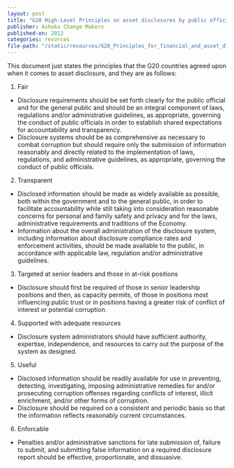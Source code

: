 ```yaml
---
layout: post
title: "G20 High-Level Principles on asset disclosures by public officials"
publisher: Ashoka Change Makers
published-on: 2012
categories: resorces
file-path: "/static/resources/G20_Principles_for_financial_and_asset_disclosure_systems.pdf"
---
```

This document just states the principles that the G20 countries agreed upon when it comes to asset
disclosure, and they are as follows:
1. Fair
- Disclosure requirements should be set forth clearly for the public official and for the general public and should be an integral component of laws, regulations and/or administrative guidelines, as appropriate, governing the conduct of public officials in order to establish shared expectations for accountability and transparency.
- Disclosure systems should be as comprehensive as necessary to combat corruption but should require only the submission of information reasonably and directly related to the implementation of laws, regulations, and administrative guidelines, as appropriate, governing the conduct of public officials.

2. Transparent
- Disclosed information should be made as widely available as possible, both within the government and to the general public, in order to facilitate accountability while still taking into consideration reasonable concerns for personal and family safety and privacy and for the laws, administrative requirements and traditions of the Economy.
- Information about the overall administration of the disclosure system, including information about disclosure compliance rates and enforcement activities, should be made available to the public, in accordance with applicable law, regulation and/or administrative guidelines.

3. Targeted at senior leaders and those in at-risk positions
- Disclosure should first be required of those in senior leadership positions and then, as capacity permits, of those in positions most influencing public trust or in positions having a greater risk of conflict of interest or potential corruption.

4. Supported with adequate resources
- Disclosure system administrators should have sufficient authority, expertise, independence, and resources to carry out the purpose of the system as designed.

5. Useful
- Disclosed information should be readily available for use in preventing, detecting, investigating, imposing administrative remedies for and/or prosecuting corruption offenses regarding conflicts of interest, illicit enrichment, and/or other forms of corruption.
- Disclosure should be required on a consistent and periodic basis so that the information reflects reasonably current circumstances.

6. Enforcable
- Penalties and/or administrative sanctions for late submission of, failure to submit, and submitting false information on a required disclosure report should be effective, proportionate, and dissuasive.